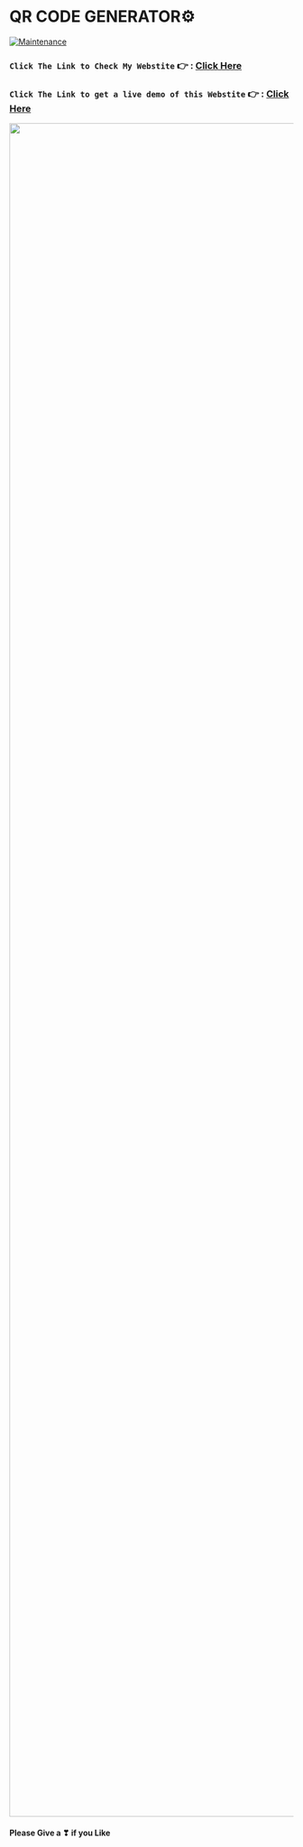 # QR CODE GENERATOR⚙️

[![Maintenance](https://img.shields.io/badge/maintained-yes-green.svg)](https://github.com/Sushavan20/Sushavan20.github.io/commits/master)

### `Click The Link to Check My Webstite` 👉 : [Click Here](sushavan20.github.io/Portfolio/)
### `Click The Link to get a live demo of this Webstite` 👉 : [Click Here](sushavan20.github.io/QR-Code/)

<img src="https://raw.githubusercontent.com/andreasbm/readme/master/assets/lines/rainbow.png" width="3000">

#### Please Give a ❣ if you Like
